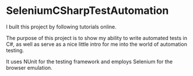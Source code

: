 # SeleniumCSharpTestAutomation
I built this project by following tutorials online. 

The purpose of this project is to show my ability to write automated tests in C#, as well as serve as a nice little intro for me into the world of automation testing. 

It uses NUnit for the testing framework and employs Selenium for the browser emulation.
